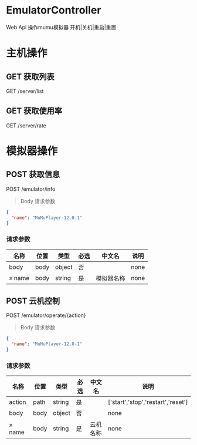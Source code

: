 # EmulatorController

Web Api 操作mumu模拟器 开机|关机|重启|重置

# 主机操作

## GET 获取列表

GET /server/list

## GET 获取使用率

GET /server/rate

# 模拟器操作

## POST 获取信息

POST /emulator/info

> Body 请求参数

```json
{
  "name": "MuMuPlayer-12.0-1"
}
```

### 请求参数

|名称|位置|类型|必选|中文名|说明|
|---|---|---|---|---|---|
|body|body|object| 否 ||none|
|» name|body|string| 是 | 模拟器名称|none|

## POST 云机控制

POST /emulator/operate/{action}

> Body 请求参数

```json
{
  "name": "MuMuPlayer-12.0-1"
}
```

### 请求参数

|名称|位置|类型|必选|中文名|说明|
|---|---|---|---|---|---|
|action|path|string| 是 ||['start','stop','restart','reset']|
|body|body|object| 否 ||none|
|» name|body|string| 是 | 云机名称|none|

